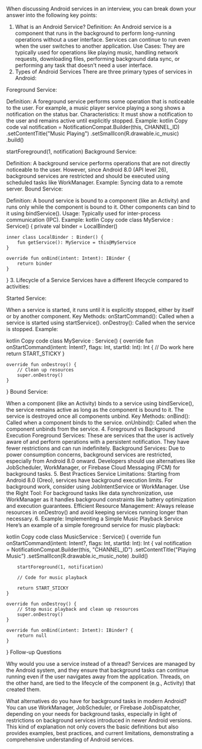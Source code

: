 When discussing Android services in an interview, you can break down your answer into the following key points:

1. What is an Android Service?
   Definition: An Android service is a component that runs in the background to perform long-running operations without a user interface. Services can continue to run even when the user switches to another application.
   Use Cases: They are typically used for operations like playing music, handling network requests, downloading files, performing background data sync, or performing any task that doesn't need a user interface.
2. Types of Android Services
   There are three primary types of services in Android:

Foreground Service:

Definition: A foreground service performs some operation that is noticeable to the user. For example, a music player service playing a song shows a notification on the status bar.
Characteristics: It must show a notification to the user and remains active until explicitly stopped.
Example:
kotlin
Copy code
val notification = NotificationCompat.Builder(this, CHANNEL_ID)
.setContentTitle("Music Playing")
.setSmallIcon(R.drawable.ic_music)
.build()

startForeground(1, notification)
Background Service:

Definition: A background service performs operations that are not directly noticeable to the user. However, since Android 8.0 (API level 26), background services are restricted and should be executed using scheduled tasks like WorkManager.
Example: Syncing data to a remote server.
Bound Service:

Definition: A bound service is bound to a component (like an Activity) and runs only while the component is bound to it. Other components can bind to it using bindService().
Usage: Typically used for inter-process communication (IPC).
Example:
kotlin
Copy code
class MyService : Service() {
private val binder = LocalBinder()

    inner class LocalBinder : Binder() {
        fun getService(): MyService = this@MyService
    }

    override fun onBind(intent: Intent): IBinder {
        return binder
    }
}
3. Lifecycle of a Service
   Services have a different lifecycle compared to activities:

Started Service:

When a service is started, it runs until it is explicitly stopped, either by itself or by another component.
Key Methods:
onStartCommand(): Called when a service is started using startService().
onDestroy(): Called when the service is stopped.
Example:

kotlin
Copy code
class MyService : Service() {
override fun onStartCommand(intent: Intent?, flags: Int, startId: Int): Int {
// Do work here
return START_STICKY
}

    override fun onDestroy() {
        // Clean up resources
        super.onDestroy()
    }
}
Bound Service:

When a component (like an Activity) binds to a service using bindService(), the service remains active as long as the component is bound to it. The service is destroyed once all components unbind.
Key Methods:
onBind(): Called when a component binds to the service.
onUnbind(): Called when the component unbinds from the service.
4. Foreground vs Background Execution
   Foreground Services: These are services that the user is actively aware of and perform operations with a persistent notification. They have fewer restrictions and can run indefinitely.
   Background Services: Due to power consumption concerns, background services are restricted, especially from Android 8.0 onward. Developers should use alternatives like JobScheduler, WorkManager, or Firebase Cloud Messaging (FCM) for background tasks.
5. Best Practices
   Service Limitations: Starting from Android 8.0 (Oreo), services have background execution limits. For background work, consider using JobIntentService or WorkManager.
   Use the Right Tool: For background tasks like data synchronization, use WorkManager as it handles background constraints like battery optimization and execution guarantees.
   Efficient Resource Management: Always release resources in onDestroy() and avoid keeping services running longer than necessary.
6. Example: Implementing a Simple Music Playback Service
   Here’s an example of a simple foreground service for music playback:

kotlin
Copy code
class MusicService : Service() {
override fun onStartCommand(intent: Intent?, flags: Int, startId: Int): Int {
val notification = NotificationCompat.Builder(this, "CHANNEL_ID")
.setContentTitle("Playing Music")
.setSmallIcon(R.drawable.ic_music_note)
.build()

        startForeground(1, notification)
        
        // Code for music playback

        return START_STICKY
    }

    override fun onDestroy() {
        // Stop music playback and clean up resources
        super.onDestroy()
    }

    override fun onBind(intent: Intent): IBinder? {
        return null
    }
} 
Follow-up Questions

Why would you use a service instead of a thread?
Services are managed by the Android system, and they ensure that background tasks can continue running even if the user navigates away from the application. Threads, on the other hand, are tied to the lifecycle of the component (e.g., Activity) that created them.

What alternatives do you have for background tasks in modern Android?
You can use WorkManager, JobScheduler, or Firebase JobDispatcher, depending on your needs for background tasks, especially in light of restrictions on background services introduced in newer Android versions.
This kind of explanation not only covers the basic definitions but also provides examples, best practices, and current limitations, demonstrating a comprehensive understanding of Android services.